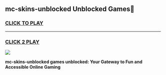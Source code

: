 
## mc-skins-unblocked Unblocked Games👋
<h3>
<a href="https://news.freeplayer.one?title=mc-skins-unblocked&ref=16F">CLICK TO PLAY</a></h3>
<hr>

<h3>
<a href="https://news.freeplayer.one?title=mc-skins-unblocked&ref=16F">CLICK 2 PLAY</a>
  
</h3>

<a href="https://news.freeplayer.one?title=mc-skins-unblocked&ref=16F/"><img src="https://clearcache.store/games.png"></a>


**mc-skins-unblocked games unblocked: Your Gateway to Fun and Accessible Online Gaming**
